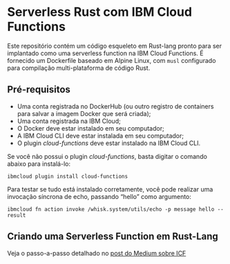 # Serverless Rust com IBM Cloud Functions

Este repositório contém um código esqueleto em Rust-lang pronto para ser implantado como uma serverless function na IBM Cloud Functions. É fornecido um Dockerfile baseado em Alpine Linux, com `musl` configurado para compilação multi-plataforma de código Rust.

## Pré-requisitos

- Uma conta registrada no DockerHub (ou outro registro de containers para salvar a imagem Docker que será criada);
- Uma conta registrada na IBM Cloud;
- O Docker deve estar instalado em seu computador;
- A IBM Cloud CLI deve estar instalada em seu computador;
- O plugin _cloud-functions_ deve estar instalado na IBM Cloud CLI.

Se você não possui o plugin _cloud-functions_, basta digitar o comando abaixo para instalá-lo:

`ibmcloud plugin install cloud-functions`

Para testar se tudo está instalado corretamente, você pode realizar uma invocação síncrona de echo, passando “hello” como argumento:

`ibmcloud fn action invoke /whisk.system/utils/echo -p message hello --result`

## Criando uma Serverless Function em Rust-Lang

Veja o passo-a-passo detalhado no [post do Medium sobre ICF](https://medium.com/@vnderlev/serverless-rust-com-apache-openwhisk-8a08b20cb94d)
